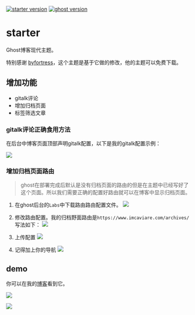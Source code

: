 
[![starter version](https://img.shields.io/badge/release-v1.0-blue.svg)](https://github.com/caviare/starter/releases)
[![ghost version](https://img.shields.io/badge/ghost-v2.8-brightgreen.svg)](https://github.com/TryGhost/Ghost/releases)

# starter

Ghost博客现代主题。

特别感谢 [byfortress](http://byfortress.com/downloads/starter)，这个主题是基于它做的修改，他的主题可以免费下载。

## 增加功能
- gitalk评论
- 增加归档页面
- 标签筛选文章

### gitalk评论正确食用方法

在后台中博客页面顶部声明gitalk配置，以下是我的gitalk配置示例：

![](http://ww1.sinaimg.cn/large/005M2kKhly1fyhorkdprtj317t0m7dgz.jpg)

### 增加归档页面路由

> ghost在部署完成后默认是没有归档页面的路由的但是在主题中已经写好了这个页面。所以我们需要正确的配置好路由就可以在博客中显示归档页面。


1. 在ghost后台的`Labs`中下载路由路由配置文件。
![](http://ww1.sinaimg.cn/large/005M2kKhly1fyhp56k8ujj319x0nhgmr.jpg)

2. 修改路由配置。我的归档野面路由是`https://www.imcaviare.com/archives/`写法如下：
![](http://ww1.sinaimg.cn/large/005M2kKhly1fyhp862e1bj30840770sn.jpg)

3. 上传配置
![](http://ww1.sinaimg.cn/large/005M2kKhly1fyhpbzhqi5j31de0ix756.jpg)

4. 记得加上你的导航
![](http://ww1.sinaimg.cn/large/005M2kKhly1fyhpds4ce9j30yl0b2t8v.jpg)
## demo

你可以在我的[博客](http://www.imcaviare.com)看到它。

![](https://ww1.sinaimg.cn/large/005M2kKhly1fy4v6idun0j318g0tjdst.jpg)

![](https://ww1.sinaimg.cn/large/005M2kKhly1fy4v7agyghj318g0tn79h.jpg)